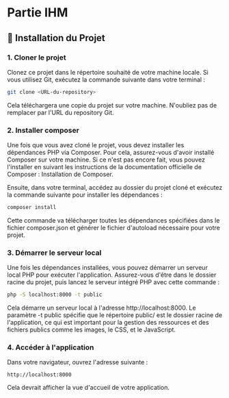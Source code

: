 # Partie IHM

## 🚀 **Installation du Projet**

### 1. **Cloner le projet**
Clonez ce projet dans le répertoire souhaité de votre machine locale. Si vous utilisez Git, exécutez la commande suivante dans votre terminal :

```bash
git clone <URL-du-repository>
```

Cela téléchargera une copie du projet sur votre machine. N'oubliez pas de remplacer <URL-du-repository> par l'URL du repository Git.

### 2. **Installer composer**

Une fois que vous avez cloné le projet, vous devez installer les dépendances PHP via Composer. Pour cela, assurez-vous d'avoir installé Composer sur votre machine. Si ce n'est pas encore fait, vous pouvez l'installer en suivant les instructions de la documentation officielle de Composer : Installation de Composer.

Ensuite, dans votre terminal, accédez au dossier du projet cloné et exécutez la commande suivante pour installer les dépendances :

```bash
composer install
```

Cette commande va télécharger toutes les dépendances spécifiées dans le fichier composer.json et générer le fichier d'autoload nécessaire pour votre projet.

### 3. **Démarrer le serveur local**

Une fois les dépendances installées, vous pouvez démarrer un serveur local PHP pour exécuter l'application. Assurez-vous d'être dans le dossier racine du projet, puis lancez le serveur intégré PHP avec cette commande :

```bash
php -S localhost:8000 -t public
```

Cela démarre un serveur local à l'adresse http://localhost:8000. Le paramètre -t public spécifie que le répertoire public/ est le dossier racine de l'application, ce qui est important pour la gestion des ressources et des fichiers publics comme les images, le CSS, et le JavaScript.

### 4. **Accéder à l'application**

Dans votre navigateur, ouvrez l'adresse suivante :

```text
http://localhost:8000
```

Cela devrait afficher la vue d'accueil de votre application. 